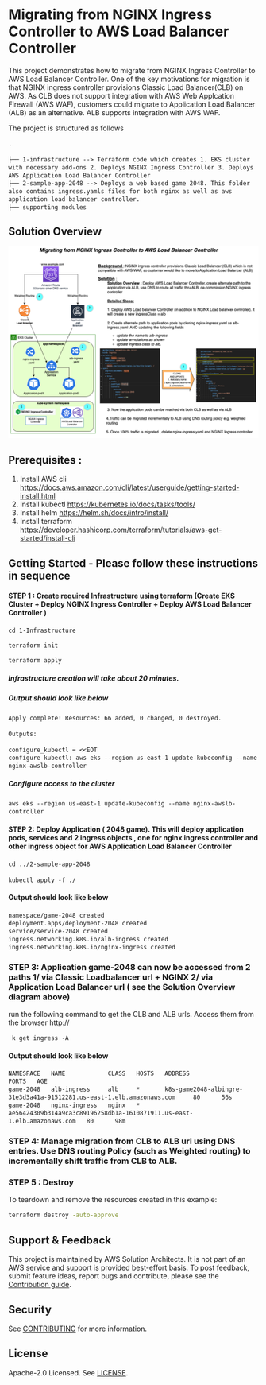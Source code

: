 #  Migrating from NGINX Ingress Controller to AWS Load Balancer Controller

This project demonstrates how to migrate from NGINX Ingress Controller to AWS Load Balancer Controller. One of the key motivations for migration is that NGINX ingress controller provisions Classic Load Balancer(CLB) on AWS. As CLB does not support integration with AWS Web Applcation Firewall (AWS WAF), customers could migrate to Application Load Balancer (ALB) as an alternative. ALB supports integration with AWS WAF. 


The project is structured as follows

    .

    ├── 1-infrastructure --> Terraform code which creates 1. EKS cluster with necessary add-ons 2. Deploys NGINX Ingress Controller 3. Deploys AWS Application Load Balancer Controller
    ├── 2-sample-app-2048 --> Deploys a web based game 2048. This folder also contains ingress.yamls files for both nginx as well as aws application load balancer controller.
    ├── supporting modules
     

## Solution Overview 

![plot](./docs/nginx-awslb-migration/Architecture.png)


## Prerequisites :

1. Install AWS cli https://docs.aws.amazon.com/cli/latest/userguide/getting-started-install.html
2. Install kubectl https://kubernetes.io/docs/tasks/tools/
3. Install helm https://helm.sh/docs/intro/install/
4. Install terraform https://developer.hashicorp.com/terraform/tutorials/aws-get-started/install-cli



## Getting Started - Please follow these instructions in sequence

#### STEP 1 : Create required Infrastructure using terraform (Create EKS Cluster + Deploy NGINX Ingress Controller + Deploy AWS Load Balancer Controller )

```
cd 1-Infrastructure  
```
```
terraform init
```
```
terraform apply 
```

##### Infrastructure creation will take about 20 minutes.

#####  Output should look like below  

```
Apply complete! Resources: 66 added, 0 changed, 0 destroyed.

Outputs:

configure_kubectl = <<EOT
configure kubectl: aws eks --region us-east-1 update-kubeconfig --name nginx-awslb-controller 
```

##### Configure access to the cluster
```
aws eks --region us-east-1 update-kubeconfig --name nginx-awslb-controller 
```


#### STEP 2: Deploy Application ( 2048 game). This will deploy application pods, services and 2 ingress objects , one for nginx ingress controller and other ingress object for AWS Application Load Balancer Controller
    
```
cd ../2-sample-app-2048  

kubectl apply -f ./
```

#### Output should look like below
```
namespace/game-2048 created
deployment.apps/deployment-2048 created
service/service-2048 created
ingress.networking.k8s.io/alb-ingress created
ingress.networking.k8s.io/nginx-ingress created

```

### STEP 3: Application game-2048 can now be accessed from 2 paths 1/ via Classic Loadbalancer url + NGINX  2/ via Application Load Balancer url ( see the Solution Overview diagram above)

run the following command to get the CLB and ALB urls. Access them from the browser http://<url>

```
 k get ingress -A
```

#### Output should look like below

```
NAMESPACE   NAME            CLASS   HOSTS   ADDRESS                                                                   PORTS   AGE
game-2048   alb-ingress     alb     *       k8s-game2048-albingre-31e3d3a41a-91512281.us-east-1.elb.amazonaws.com     80      56s
game-2048   nginx-ingress   nginx   *       ae56424309b314a9ca3c89196258db1a-1610871911.us-east-1.elb.amazonaws.com   80      98m
```


### STEP 4: Manage migration from CLB to ALB url using DNS entries. Use DNS routing Policy (such as Weighted routing) to  incrementally shift traffic from CLB to ALB.


### STEP 5 : Destroy

To teardown and remove the resources created in this example:

```sh
terraform destroy -auto-approve
```

## Support & Feedback

This project is maintained by AWS Solution Architects. It is not part of an AWS service and support is provided best-effort basis. To post feedback, submit feature ideas, report bugs and contribute, please  see the [Contribution guide](./CONTRIBUTING.md).


## Security

See [CONTRIBUTING](./CONTRIBUTING.md#security-issue-notifications) for more information.


## License

Apache-2.0 Licensed. See [LICENSE](./LICENSE).
